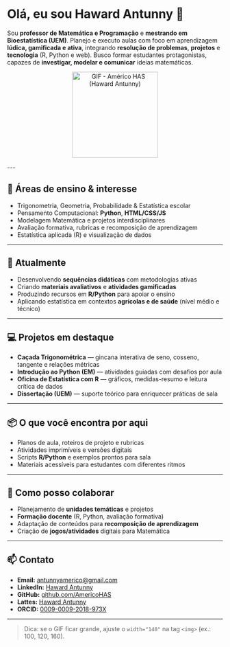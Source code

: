 <!-- Coloque seu GIF em ./img/professor.gif ou ajuste o caminho abaixo -->


# Olá, eu sou Haward Antunny 👋

Sou **professor de Matemática e Programação** e **mestrando em Bioestatística (UEM)**. Planejo e executo aulas com foco em aprendizagem **lúdica, gamificada e ativa**, integrando **resolução de problemas**, **projetos** e **tecnologia** (R, Python e web). Busco formar estudantes protagonistas, capazes de **investigar, modelar e comunicar** ideias matemáticas.
<p align="center">
  <img src="./img/Logo.gif.gif" alt="GIF - Américo HAS (Haward Antunny)" width="200"/>
</p>
---

## 🎯 Áreas de ensino & interesse
- Trigonometria, Geometria, Probabilidade & Estatística escolar  
- Pensamento Computacional: **Python**, **HTML/CSS/JS**  
- Modelagem Matemática e projetos interdisciplinares  
- Avaliação formativa, rubricas e recomposição de aprendizagem  
- Estatística aplicada (R) e visualização de dados

---

## 🌱 Atualmente
- Desenvolvendo **sequências didáticas** com metodologias ativas  
- Criando **materiais avaliativos** e **atividades gamificadas**  
- Produzindo recursos em **R/Python** para apoiar o ensino  
- Aplicando estatística em contextos **agrícolas e de saúde** (nível médio e técnico)

---

## 💻 Projetos em destaque
- **Caçada Trigonométrica** — gincana interativa de seno, cosseno, tangente e relações métricas  
- **Introdução ao Python (EM)** — atividades guiadas com desafios por aula  
- **Oficina de Estatística com R** — gráficos, medidas-resumo e leitura crítica de dados  
- **Dissertação (UEM)** — suporte teórico para enriquecer práticas de sala

---

## 📦 O que você encontra por aqui
- Planos de aula, roteiros de projeto e rubricas  
- Atividades imprimíveis e versões digitais  
- Scripts **R/Python** e exemplos prontos para sala  
- Materiais acessíveis para estudantes com diferentes ritmos

---

## 🤝 Como posso colaborar
- Planejamento de **unidades temáticas** e projetos  
- **Formação docente** (R, Python, avaliação formativa)  
- Adaptação de conteúdos para **recomposição de aprendizagem**  
- Criação de **jogos/atividades** digitais para Matemática

---

## 📫 Contato
- **Email:** antunnyamerico@gmail.com  
- **LinkedIn:** [Haward Antunny](https://www.linkedin.com/in/haward-antunny-da-silva-am%C3%A9rico-b1761137a/)  
- **GitHub:** [github.com/AmericoHAS](https://github.com/AmericoHAS)  
- **Lattes:** [Haward Antunny](http://lattes.cnpq.br/0642206952218832)  
- **ORCID:** [0009-0009-2018-973X](https://orcid.org/0009-0009-2018-973X)

---

> Dica: se o GIF ficar grande, ajuste o `width="140"` na tag `<img>` (ex.: 100, 120, 160).
